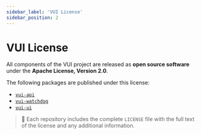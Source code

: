 ```yaml
---
sidebar_label: 'VUI License'
sidebar_position: 2
---
```


# VUI License

All components of the VUI project are released as **open source software** under the **Apache License, Version 2.0**.

The following packages are published under this license:

- [`vui-api`](https://github.com/seriohub/vui-api)
- [`vui-watchdog`](https://github.com/seriohub/vui-watchdog)
- [`vui-ui`](https://github.com/seriohub/vui-ui)

> 📄 Each repository includes the complete `LICENSE` file with the full text of the license and any additional information.
